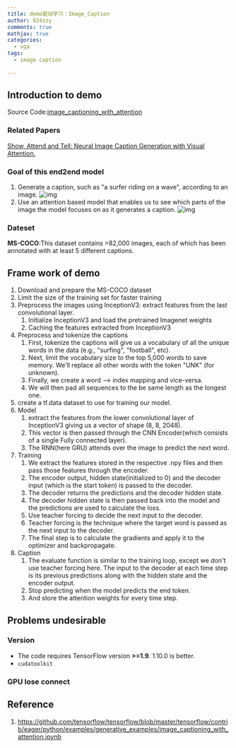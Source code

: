 ```yaml
---
title: demo驱动学习：Image_Caption
author: 824zzy
comments: true
mathjax: true
categories:
  - vqa
tags:
  - image caption
  
---
```


## Introduction to demo

Source Code:[image_captioning_with_attention](https://github.com/tensorflow/tensorflow/blob/master/tensorflow/contrib/eager/python/examples/generative_examples/image_captioning_with_attention.ipynb)

### Related Papers

[Show, Attend and Tell: Neural Image Caption Generation with Visual Attention.](https://arxiv.org/pdf/1502.03044.pdf)

### Goal of this end2end model

1. Generate a caption, such as "a surfer riding on a wave", according to an image.
![img](http://ww1.sinaimg.cn/mw690/ca26ff18ly1fun2xxvjt8j20hs0buamq.jpg)
2. Use an attention based model that enables us to see which parts of the image the model focuses on as it generates a caption.
![img](http://ww1.sinaimg.cn/mw690/ca26ff18ly1fun2yatwwhj20zz0ehk1c.jpg)

### Dateset

**MS-COCO**:This dataset contains >82,000 images, each of which has been annotated with at least 5 different captions.

## Frame work of demo

1. Download and prepare the MS-COCO dataset
2. Limit the size of the training set for faster training
3. Preprocess the images using InceptionV3: extract features from the last convolutional layer.
    1. Initialize InceptionV3 and load the pretrained Imagenet weights
    2. Caching the features extracted from InceptionV3
4. Preprocess and tokenize the captions
    1. First, tokenize the captions will give us a vocabulary of all the unique words in the data (e.g., "surfing", "football", etc).
    2. Next, limit the vocabulary size to the top 5,000 words to save memory. We'll replace all other words with the token "UNK" (for unknown).
    3. Finally, we create a word --> index mapping and vice-versa.
    4. We will then pad all sequences to the be same length as the longest one.
5. create a tf.data dataset to use for training our model.
6. Model
    1. extract the features from the lower convolutional layer of InceptionV3 giving us a vector of shape (8, 8, 2048).
    2. This vector is then passed through the CNN Encoder(which consists of a single Fully connected layer).
    3. The RNN(here GRU) attends over the image to predict the next word.
7. Training
    1. We extract the features stored in the respective .npy files and then pass those features through the encoder.
    2. The encoder output, hidden state(initialized to 0) and the decoder input (which is the start token) is passed to the decoder.
    3. The decoder returns the predictions and the decoder hidden state.
    4. The decoder hidden state is then passed back into the model and the predictions are used to calculate the loss.
    5. Use teacher forcing to decide the next input to the decoder.
    6. Teacher forcing is the technique where the target word is passed as the next input to the decoder.
    7. The final step is to calculate the gradients and apply it to the optimizer and backpropagate.
8. Caption
    1. The evaluate function is similar to the training loop, except we don't use teacher forcing here. The input to the decoder at each time step is its previous predictions along with the hidden state and the encoder output.
    2. Stop predicting when the model predicts the end token.
    3. And store the attention weights for every time step.

## Problems undesirable

### Version

- The code requires TensorFlow version **>=1.9**. 1.10.0 is better.
- `cudatoolkit`

### GPU lose connect

## Reference

1. <https://github.com/tensorflow/tensorflow/blob/master/tensorflow/contrib/eager/python/examples/generative_examples/image_captioning_with_attention.ipynb>

